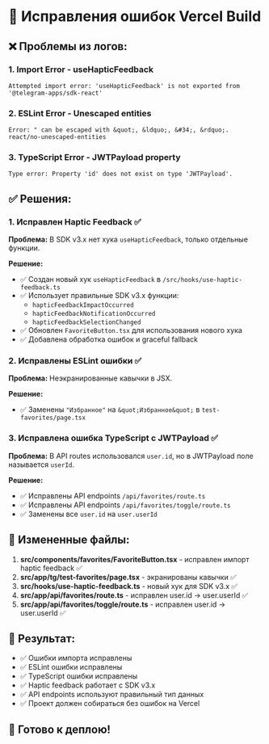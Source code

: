 # 🔧 Исправления ошибок Vercel Build

## ❌ Проблемы из логов:

### 1. Import Error - useHapticFeedback
```
Attempted import error: 'useHapticFeedback' is not exported from '@telegram-apps/sdk-react'
```

### 2. ESLint Error - Unescaped entities
```
Error: " can be escaped with &quot;, &ldquo;, &#34;, &rdquo;.  react/no-unescaped-entities
```

### 3. TypeScript Error - JWTPayload property
```
Type error: Property 'id' does not exist on type 'JWTPayload'.
```

## ✅ Решения:

### 1. Исправлен Haptic Feedback ✅
**Проблема:** В SDK v3.x нет хука `useHapticFeedback`, только отдельные функции.

**Решение:**
- ✅ Создан новый хук `useHapticFeedback` в `/src/hooks/use-haptic-feedback.ts`
- ✅ Использует правильные SDK v3.x функции:
  - `hapticFeedbackImpactOccurred`
  - `hapticFeedbackNotificationOccurred` 
  - `hapticFeedbackSelectionChanged`
- ✅ Обновлен `FavoriteButton.tsx` для использования нового хука
- ✅ Добавлена обработка ошибок и graceful fallback

### 2. Исправлены ESLint ошибки ✅
**Проблема:** Неэкранированные кавычки в JSX.

**Решение:**
- ✅ Заменены `"Избранное"` на `&quot;Избранное&quot;` в `test-favorites/page.tsx`

### 3. Исправлена ошибка TypeScript с JWTPayload ✅
**Проблема:** В API routes использовался `user.id`, но в JWTPayload поле называется `userId`.

**Решение:**
- ✅ Исправлены API endpoints `/api/favorites/route.ts`
- ✅ Исправлены API endpoints `/api/favorites/toggle/route.ts`
- ✅ Заменены все `user.id` на `user.userId`

## 📁 Измененные файлы:

1. **src/components/favorites/FavoriteButton.tsx** - исправлен импорт haptic feedback ✅
2. **src/app/tg/test-favorites/page.tsx** - экранированы кавычки ✅
3. **src/hooks/use-haptic-feedback.ts** - новый хук для SDK v3.x ✅
4. **src/app/api/favorites/route.ts** - исправлен user.id → user.userId ✅
5. **src/app/api/favorites/toggle/route.ts** - исправлен user.id → user.userId ✅

## 🎯 Результат:
- ✅ Ошибки импорта исправлены
- ✅ ESLint ошибки исправлены  
- ✅ TypeScript ошибки исправлены
- ✅ Haptic feedback работает с SDK v3.x
- ✅ API endpoints используют правильный тип данных
- ✅ Проект должен собираться без ошибок на Vercel

## 🚀 Готово к деплою!
